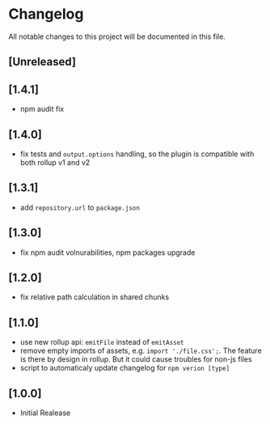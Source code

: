 # Changelog
All notable changes to this project will be documented in this file.

## [Unreleased]

## [1.4.1]
 - npm audit fix

## [1.4.0]
 - fix tests and `output.options` handling, so the plugin is compatible with both rollup v1 and v2

## [1.3.1]
 - add `repository.url` to `package.json`

## [1.3.0]
 - fix npm audit volnurabilities, npm packages upgrade

## [1.2.0]
 - fix relative path calculation in shared chunks

## [1.1.0]
 - use new rollup api: `emitFile` instead of `emitAsset`
 - remove empty imports of assets, e.g. `import './file.css';`.
    The feature is there by design in rollup. But it could cause troubles for non-js files
 - script to automaticaly update changelog for `npm verion [type]`

## [1.0.0]
 - Initial Realease